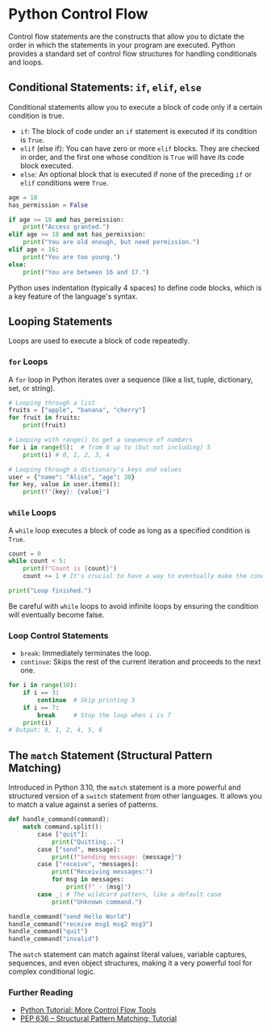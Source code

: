 # Python Control Flow

Control flow statements are the constructs that allow you to dictate the order in which the statements in your program are executed. Python provides a standard set of control flow structures for handling conditionals and loops.

## Conditional Statements: `if`, `elif`, `else`

Conditional statements allow you to execute a block of code only if a certain condition is true.

*   `if`: The block of code under an `if` statement is executed if its condition is `True`.
*   `elif` (else if): You can have zero or more `elif` blocks. They are checked in order, and the first one whose condition is `True` will have its code block executed.
*   `else`: An optional block that is executed if none of the preceding `if` or `elif` conditions were `True`.

```python
age = 18
has_permission = False

if age >= 18 and has_permission:
    print("Access granted.")
elif age >= 18 and not has_permission:
    print("You are old enough, but need permission.")
elif age < 16:
    print("You are too young.")
else:
    print("You are between 16 and 17.")
```

Python uses indentation (typically 4 spaces) to define code blocks, which is a key feature of the language's syntax.

## Looping Statements

Loops are used to execute a block of code repeatedly.

### `for` Loops
A `for` loop in Python iterates over a sequence (like a list, tuple, dictionary, set, or string).

```python
# Looping through a list
fruits = ["apple", "banana", "cherry"]
for fruit in fruits:
    print(fruit)

# Looping with range() to get a sequence of numbers
for i in range(5):  # from 0 up to (but not including) 5
    print(i) # 0, 1, 2, 3, 4

# Looping through a dictionary's keys and values
user = {"name": "Alice", "age": 30}
for key, value in user.items():
    print(f"{key}: {value}")
```

### `while` Loops
A `while` loop executes a block of code as long as a specified condition is `True`.

```python
count = 0
while count < 5:
    print(f"Count is {count}")
    count += 1 # It's crucial to have a way to eventually make the condition False

print("Loop finished.")
```
Be careful with `while` loops to avoid infinite loops by ensuring the condition will eventually become false.

### Loop Control Statements
*   `break`: Immediately terminates the loop.
*   `continue`: Skips the rest of the current iteration and proceeds to the next one.

```python
for i in range(10):
    if i == 3:
        continue  # Skip printing 3
    if i == 7:
        break     # Stop the loop when i is 7
    print(i)
# Output: 0, 1, 2, 4, 5, 6
```

## The `match` Statement (Structural Pattern Matching)

Introduced in Python 3.10, the `match` statement is a more powerful and structured version of a `switch` statement from other languages. It allows you to match a value against a series of patterns.

```python
def handle_command(command):
    match command.split():
        case ["quit"]:
            print("Quitting...")
        case ["send", message]:
            print(f"Sending message: {message}")
        case ["receive", *messages]:
            print("Receiving messages:")
            for msg in messages:
                print(f" - {msg}")
        case _: # The wildcard pattern, like a default case
            print("Unknown command.")

handle_command("send Hello World")
handle_command("receive msg1 msg2 msg3")
handle_command("quit")
handle_command("invalid")
```
The `match` statement can match against literal values, variable captures, sequences, and even object structures, making it a very powerful tool for complex conditional logic.

<div class="further-reading">
<h3>Further Reading</h3>
<ul>
  <li><a href="https://docs.python.org/3/tutorial/controlflow.html" target="_blank" rel="noopener noreferrer">Python Tutorial: More Control Flow Tools</a></li>
  <li><a href="https://peps.python.org/pep-0636/" target="_blank" rel="noopener noreferrer">PEP 636 – Structural Pattern Matching: Tutorial</a></li>
</ul>
</div>